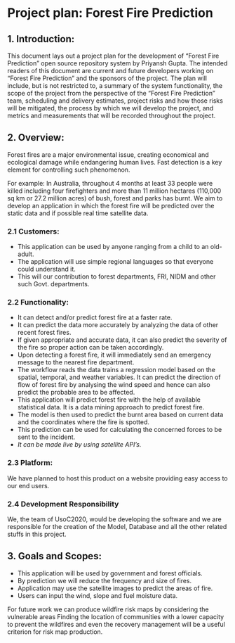 # Project plan: Forest Fire Prediction

## 1. Introduction:

This document lays out a project plan for the development of “Forest Fire Prediction” open source repository system by Priyansh Gupta. The intended readers of this document are current and future developers working on “Forest Fire Prediction” and the sponsors of the project. The plan will include, but is not restricted to, a summary of the system functionality, the scope of the project from the perspective of the “Forest Fire Prediction” team, scheduling and delivery estimates, project risks and how those risks will be mitigated, the process by which we will develop the project, and metrics and measurements that will be recorded throughout the project.

## 2. Overview:

Forest fires are a major environmental issue, creating economical and ecological damage while endangering human lives. Fast detection is a key element for controlling such phenomenon.

For example: In Australia, throughout 4 months at least 33 people were killed including four firefighters and more than 11 million hectares (110,000 sq km or 27.2 million acres) of bush, forest and parks has burnt. We aim to develop an application in which the forest fire will be predicted over the static data and if possible real time satellite data.

### 2.1 Customers:

   * This application can be used by anyone ranging from a child to an old-adult.
   * The application will use simple regional languages so that everyone could understand it.
   * This will our contribution to forest departments, FRI, NIDM and other such Govt. departments.

### 2.2 Functionality:

   * It can detect and/or predict forest fire at a faster rate.
   * It can predict the data more accurately by analyzing the data of other recent forest fires.
   * If given appropriate and accurate data, it can also predict the severity of the fire so proper action can be taken accordingly.
   * Upon detecting a forest fire, it will immediately send an emergency message to the nearest fire department.
   * The workflow reads the data trains a regression model based on the spatial, temporal, and weather variables. It can predict the direction of flow of forest fire by analysing the wind speed and hence can also predict the probable area to be affected.
   * This application will predict forest fire with the help of available statistical data. It is a data mining approach to predict forest fire.
   * The model is then used to predict the burnt area based on current data and the coordinates where the fire is spotted.
   * This prediction can be used for calculating the concerned forces to be sent to the incident.
   * *It can be made live by using satellite API’s.*
   
### 2.3 Platform:

We have planned to host this product on a website providing easy access to our end users.

### 2.4 Development Responsibility

We, the team of UsoC2020, would be developing the software and we are responsible for the creation of the Model, Database and all the other related stuffs in this project.

## 3. Goals and Scopes:

  * This application will be used by government and forest officials.
  * By prediction we will reduce the frequency and size of fires.
  * Application may use the satellite images to predict the areas of fire.
  * Users can input the wind, slope and fuel moisture data.

For future work we can produce wildfire risk maps by considering the vulnerable areas Finding the location of communities with a lower capacity to prevent the wildfires and even the recovery management will be a useful criterion for risk map production. 

